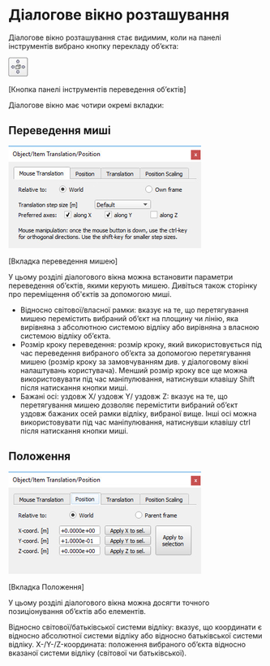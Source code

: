 # Діалогове вікно розташування #
Діалогове вікно розташування стає видимим, коли на панелі інструментів вибрано кнопку перекладу об’єкта:

![objectShiftButton](objectShiftButton.jpg) 

[Кнопка панелі інструментів переведення об’єктів]

Діалогове вікно має чотири окремі вкладки:
## Переведення миші ##

![positionDlg1](positionDlg1.jpg)

[Вкладка переведення мишею]

У цьому розділі діалогового вікна можна встановити параметри переведення об’єктів, якими керують мишею. Дивіться також сторінку про переміщення об'єктів за допомогою миші.

+ Відносно світової/власної рамки: вказує на те, що перетягування мишею перемістить вибраний об’єкт на площину чи лінію, яка вирівняна з абсолютною системою відліку або вирівняна з власною системою відліку об’єкта.
+ Розмір кроку переведення: розмір кроку, який використовується під час переведення вибраного об’єкта за допомогою перетягування мишею (розмір кроку за замовчуванням див. у діалоговому вікні налаштувань користувача). Менший розмір кроку все ще можна використовувати під час маніпулювання, натиснувши клавішу Shift після натискання кнопки миші.
+ Бажані осі: уздовж X/ уздовж Y/ уздовж Z: вказує на те, що перетягування мишею дозволяє перемістити вибраний об’єкт уздовж бажаних осей рамки відліку, вибраної вище. Інші осі можна використовувати під час маніпулювання, натиснувши клавішу ctrl після натискання кнопки миші.

## Положення ##

![positionDlg2](positionDlg2.jpg)

[Вкладка Положення]

У цьому розділі діалогового вікна можна досягти точного позиціонування об’єктів або елементів.

Відносно світової/батьківської системи відліку: вказує, що координати є відносно абсолютної системи відліку або відносно батьківської системи відліку.
X-/Y-/Z-координата: положення вибраного об’єкта відносно вказаної системи відліку (світової чи батьківської).

